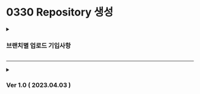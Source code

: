 # 0330 Repository 생성

<details>
<summary><h3>브랜치별 업로드 기입사항</h3></summary>

    1. 업로드 날짜 및 버전 명시 (main에서 pull할 시 Ver Update ex : 1.1 1.2 ... 2.1 .... 3.1 ...)
    2. 진행상황 작성 (완료되지 않은 사항들은 에러 상황 명시할 것)
    3. 본인이 작성하는 코드 외 수정, 삭제 엄금 (보고(?)후 관리자가 조치)
</details>
<hr>

<details>
<summary><h3>Ver 1.0 ( 2023.04.03 ) </h3></summary>

    1. 패키지 네이밍
    2. xml 기본설정 ( + security, websocket, json, import.io )
</details>
